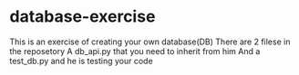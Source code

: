# database-exercise
This is an exercise of creating your own database(DB)
There are 2 filese in the reposetory
A db_api.py that you need to inherit from him
And a test_db.py and he is testing your code
